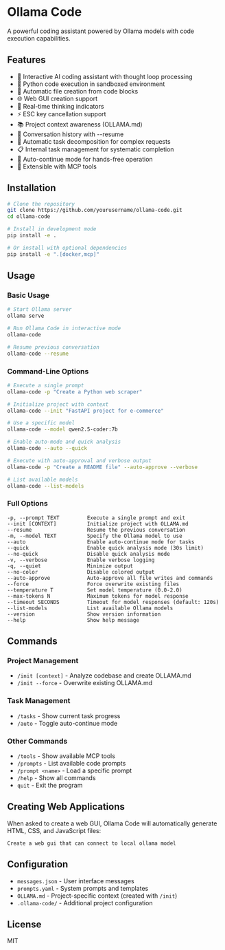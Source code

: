 # Ollama Code

A powerful coding assistant powered by Ollama models with code execution capabilities.

## Features

- 🤖 Interactive AI coding assistant with thought loop processing
- 🐍 Python code execution in sandboxed environment
- 📄 Automatic file creation from code blocks
- 🌐 Web GUI creation support
- 💭 Real-time thinking indicators
- ⚡ ESC key cancellation support
- 📚 Project context awareness (OLLAMA.md)
- 🔄 Conversation history with --resume
- 🧠 Automatic task decomposition for complex requests
- 📋 Internal task management for systematic completion
- 🚀 Auto-continue mode for hands-free operation
- 🔧 Extensible with MCP tools

## Installation

```bash
# Clone the repository
git clone https://github.com/yourusername/ollama-code.git
cd ollama-code

# Install in development mode
pip install -e .

# Or install with optional dependencies
pip install -e ".[docker,mcp]"
```

## Usage

### Basic Usage

```bash
# Start Ollama server
ollama serve

# Run Ollama Code in interactive mode
ollama-code

# Resume previous conversation
ollama-code --resume
```

### Command-Line Options

```bash
# Execute a single prompt
ollama-code -p "Create a Python web scraper"

# Initialize project with context
ollama-code --init "FastAPI project for e-commerce"

# Use a specific model
ollama-code --model qwen2.5-coder:7b

# Enable auto-mode and quick analysis
ollama-code --auto --quick

# Execute with auto-approval and verbose output
ollama-code -p "Create a README file" --auto-approve --verbose

# List available models
ollama-code --list-models
```

### Full Options

```
-p, --prompt TEXT         Execute a single prompt and exit
--init [CONTEXT]          Initialize project with OLLAMA.md
--resume                  Resume the previous conversation
-m, --model TEXT          Specify the Ollama model to use
--auto                    Enable auto-continue mode for tasks
--quick                   Enable quick analysis mode (30s limit)
--no-quick                Disable quick analysis mode
-v, --verbose             Enable verbose logging
-q, --quiet               Minimize output
--no-color                Disable colored output
--auto-approve            Auto-approve all file writes and commands
--force                   Force overwrite existing files
--temperature T           Set model temperature (0.0-2.0)
--max-tokens N            Maximum tokens for model response
--timeout SECONDS         Timeout for model responses (default: 120s)
--list-models             List available Ollama models
--version                 Show version information
--help                    Show help message
```

## Commands

### Project Management
- `/init [context]` - Analyze codebase and create OLLAMA.md
- `/init --force` - Overwrite existing OLLAMA.md

### Task Management
- `/tasks` - Show current task progress
- `/auto` - Toggle auto-continue mode

### Other Commands
- `/tools` - Show available MCP tools
- `/prompts` - List available code prompts
- `/prompt <name>` - Load a specific prompt
- `/help` - Show all commands
- `quit` - Exit the program

## Creating Web Applications

When asked to create a web GUI, Ollama Code will automatically generate HTML, CSS, and JavaScript files:

```
Create a web gui that can connect to local ollama model
```

## Configuration

- `messages.json` - User interface messages
- `prompts.yaml` - System prompts and templates
- `OLLAMA.md` - Project-specific context (created with `/init`)
- `.ollama-code/` - Additional project configuration

## License

MIT